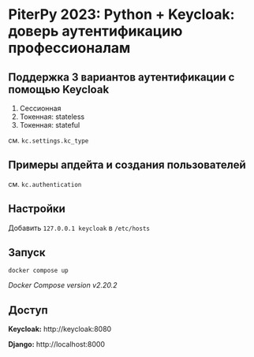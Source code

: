 # PiterPy 2023: Python + Keycloak: доверь аутентификацию профессионалам

## Поддержка 3 вариантов аутентификации с помощью Keycloak

1. Сессионная
2. Токенная: stateless
3. Токенная: stateful

см. `kc.settings.kc_type`


## Примеры апдейта и создания пользователей

см. `kc.authentication`


## Настройки

Добавить `127.0.0.1 keycloak` в `/etc/hosts `


## Запуск

`docker compose up`

_Docker Compose version v2.20.2_

## Доступ

__Keycloak:__ http://keycloak:8080

__Django:__ http://localhost:8000

